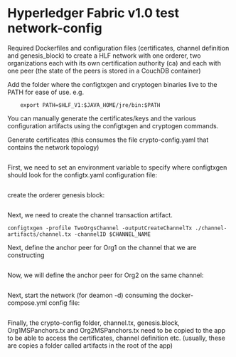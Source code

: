 # Hyperledger Fabric v1.0 test network-config

Required Dockerfiles and configuration files (certificates, channel definition and genesis_block)
to create a HLF network with one orderer, two organizations each with its own certification authority (ca)
and each with one peer (the state of the peers is stored in a CouchDB container)




Add the folder where the configtxgen and cryptogen binaries live to the PATH for ease of use.
e.g.
```export HLF_V1=/home/nikos/hlfLocalhost/v1/fabric-samples/bin
	export PATH=$HLF_V1:$JAVA_HOME/jre/bin:$PATH
```

You can manually generate the certificates/keys and the various configuration artifacts using the configtxgen and cryptogen commands.

Generate certificates (this consumes the file crypto-config.yaml that contains the network topology)
```cryptogen generate --config=./crypto-config.yaml
```
First, we need to set an environment variable to specify where configtxgen should look for the configtx.yaml configuration file:
```export FABRIC_CFG_PATH=$PWD
```
create the orderer genesis block:
```configtxgen -profile TwoOrgsOrdererGenesis -outputBlock ./channel-artifacts/genesis.block
```


Next, we need to create the channel transaction artifact.

```export CHANNEL_NAME=mychannel
configtxgen -profile TwoOrgsChannel -outputCreateChannelTx ./channel-artifacts/channel.tx -channelID $CHANNEL_NAME
```
Next, define the anchor peer for Org1 on the channel that we are constructing
```configtxgen -profile TwoOrgsChannel -outputAnchorPeersUpdate ./channel-artifacts/Org1MSPanchors.tx -channelID $CHANNEL_NAME -asOrg Org1MSP
```
Now, we will define the anchor peer for Org2 on the same channel:
```configtxgen -profile TwoOrgsChannel -outputAnchorPeersUpdate ./channel-artifacts/Org2MSPanchors.tx -channelID $CHANNEL_NAME -asOrg Org2MSP
```

Next, start the network (for deamon -d) consuming the docker-compose.yml config file:
```docker-compose -f docker-compose.yml up
```
Finally, the crypto-config folder, channel.tx, genesis.block, Org1MSPanchors.tx and Org2MSPanchors.tx need to
be copied to the app to be able to access the certificates, channel  definition etc.
(usually, these are copies a folder called artifacts in the root of the app)
